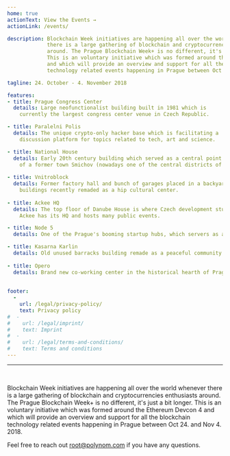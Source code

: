 ```yaml
---
home: true
actionText: View the Events →
actionLink: /events/

description: Blockchain Week initiatives are happening all over the world whenever 
             there is a large gathering of blockchain and cryptocurrencies enthusiasts 
             around. The Prague Blockchain Week+ is no different, it's just a bit longer. 
             This is an voluntary initiative which was formed around the Ethereum Devcon 4 
             and which will provide an overview and support for all the blockchain 
             technology related events happening in Prague between Oct 24. and Nov 4. 2018. 

tagline: 24. October - 4. November 2018

features:
- title: Prague Congress Center
  details: Large neofunctionalist building built in 1981 which is 
    currently the largest congress center venue in Czech Republic.

- title: Paralelni Polis
  details: The unique crypto-only hacker base which is facilitating a 
    discussion platform for topics related to tech, art and science.

- title: National House
  details: Early 20th century building which served as a central point 
    of a former town Smichov (nowadays one of the central districts of Prague). 
  
- title: Vnitroblock
  details: Former factory hall and bunch of garages placed in a backyard of residential 
    buildings recently remaded as a hip cultural center. 
  
- title: Ackee HQ
  details: The top floor of Danube House is where Czech development studio 
    Ackee has its HQ and hosts many public events. 

- title: Node 5
  details: One of the Prague's booming startup hubs, which servers as a workspace, event venue.

- title: Kasarna Karlin
  details: Old unused barracks building remade as a peaceful community center. 
  
- title: Opero
  details: Brand new co-working center in the historical hearth of Prague.
  
  
footer:
  -
    url: /legal/privacy-policy/
    text: Privacy policy
#  -
#    url: /legal/imprint/
#    text: Imprint
#  -
#    url: /legal/terms-and-conditions/
#    text: Terms and conditions
---
```


<hr /><br />

Blockchain Week initiatives are happening all over the world whenever 
there is a large gathering of blockchain and cryptocurrencies enthusiasts 
around. The Prague Blockchain Week+ is no different, it's just a bit longer. 
This is an voluntary initiative which was formed around the Ethereum Devcon 4 
and which will provide an overview and support for all the blockchain 
technology related events happening in Prague between Oct 24. and Nov 4. 2018. 

Feel free to reach out root@polynom.com if you have any questions. 
<br />
